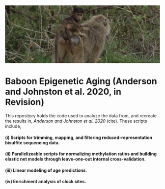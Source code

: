 ![Test](./misc/README_temp.JPG)

# Baboon Epigenetic Aging (Anderson and Johnston et al. 2020, in Revision)

This repository holds the code used to analyze the data from, and recreate the results in, _Anderson and Johnston et al. 2020_ (cite). These scripts include,

#### (i) Scripts for trimming, mapping, and filtering reduced-representation bisulfite sequencing data.
#### (ii) Parallelizeable scripts for normalizing methylation ratios and building elastic net models through leave-one-out internal cross-validation.
#### (iii) Linear modeling of age predictions.
#### (iv) Enrichment analysis of clock sites. 

